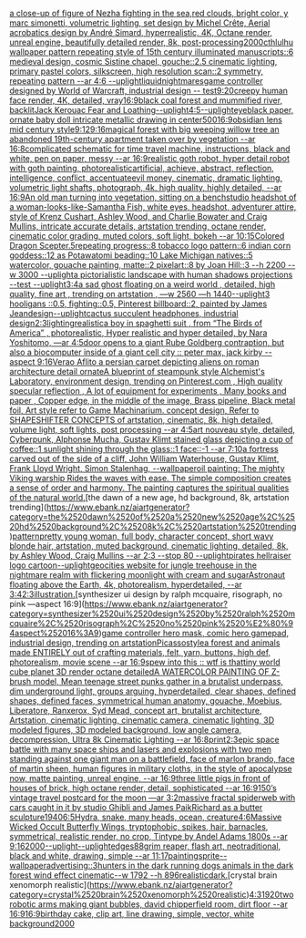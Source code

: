 [a close-up of figure of Nezha fighting in the sea,red clouds, bright color, y marc simonetti, volumetric lighting, set design by Michel Crête, Aerial acrobatics design by André Simard, hyperrealistic, 4K, Octane render, unreal engine, beautifully detailed render, 8k, post-processing](https://www.ebank.nz/aiartgenerator?category=a%2520close-up%2520of%2520figure%2520of%2520Nezha%2520fighting%2520in%2520the%2520sea%2Cred%2520clouds%2C%2520bright%2520color%2C%2520y%2520marc%2520simonetti%2C%2520volumetric%2520lighting%2C%2520set%2520design%2520by%2520Michel%2520Cr%C3%AAte%2C%2520Aerial%2520acrobatics%2520design%2520by%2520Andr%C3%A9%2520Simard%2C%2520hyperrealistic%2C%25204K%2C%2520Octane%2520render%2C%2520unreal%2520engine%2C%2520beautifully%2520detailed%2520render%2C%25208k%2C%2520post-processing)[2000](https://www.ebank.nz/aiartgenerator?category=2000)[cthlulhu wallpaper pattern repeating style of 15th century illuminated manuscripts::6 medieval design, cosmic Sistine chapel, gouche::2.5 cinematic lighting, primary pastel colors, silkscreen, high resolution scan::2 symmetry, repeating pattern --ar 4:6 --uplight](https://www.ebank.nz/aiartgenerator?category=cthlulhu%2520wallpaper%2520pattern%2520repeating%2520style%2520of%252015th%2520century%2520illuminated%2520manuscripts%3A%3A6%2520medieval%2520design%2C%2520cosmic%2520Sistine%2520chapel%2C%2520gouche%3A%3A2.5%2520cinematic%2520lighting%2C%2520primary%2520pastel%2520colors%2C%2520silkscreen%2C%2520high%2520resolution%2520scan%3A%3A2%2520symmetry%2C%2520repeating%2520pattern%2520--ar%25204%3A6%2520--uplight)[liquid](https://www.ebank.nz/aiartgenerator?category=liquid)[nightmares](https://www.ebank.nz/aiartgenerator?category=nightmares)[game controller designed by World of Warcraft, industrial design -- test](https://www.ebank.nz/aiartgenerator?category=game%2520controller%2520designed%2520by%2520World%2520of%2520Warcraft%2C%2520industrial%2520design%2520--%2520test)[9:20](https://www.ebank.nz/aiartgenerator?category=9%3A20)[creepy human face render, 4K, detailed, vray](https://www.ebank.nz/aiartgenerator?category=creepy%2520human%2520face%2520render%2C%25204K%2C%2520detailed%2C%2520vray)[16:9](https://www.ebank.nz/aiartgenerator?category=16%3A9)[black coal forest and mummified river, backlit](https://www.ebank.nz/aiartgenerator?category=black%2520coal%2520forest%2520and%2520mummified%2520river%2C%2520backlit)[Jack Kerouac Fear and Loathing](https://www.ebank.nz/aiartgenerator?category=Jack%2520Kerouac%2520Fear%2520and%2520Loathing)[--uplight](https://www.ebank.nz/aiartgenerator?category=--uplight)[4:5](https://www.ebank.nz/aiartgenerator?category=4%3A5)[--uplight](https://www.ebank.nz/aiartgenerator?category=--uplight)[eye](https://www.ebank.nz/aiartgenerator?category=eye)[black paper, ornate baby doll intricate metallic drawing in center](https://www.ebank.nz/aiartgenerator?category=black%2520paper%2C%2520ornate%2520baby%2520doll%2520intricate%2520metallic%2520drawing%2520in%2520center)[500](https://www.ebank.nz/aiartgenerator?category=500)[16:9](https://www.ebank.nz/aiartgenerator?category=16%3A9)[obsidian lens mid century style](https://www.ebank.nz/aiartgenerator?category=obsidian%2520lens%2520mid%2520century%2520style)[9:12](https://www.ebank.nz/aiartgenerator?category=9%3A12)[9:16](https://www.ebank.nz/aiartgenerator?category=9%3A16)[magical forest with big weeping willow tree an abandoned 19th-century apartment taken over by vegetation --ar 16:8](https://www.ebank.nz/aiartgenerator?category=magical%2520forest%2520with%2520big%2520weeping%2520willow%2520tree%2520an%2520abandoned%252019th-century%2520apartment%2520taken%2520over%2520by%2520vegetation%2520--ar%252016%3A8)[complicated schematic for time travel machine, instructions, black and white, pen on paper, messy --ar 16:9](https://www.ebank.nz/aiartgenerator?category=complicated%2520schematic%2520for%2520time%2520travel%2520machine%2C%2520instructions%2C%2520black%2520and%2520white%2C%2520pen%2520on%2520paper%2C%2520messy%2520--ar%252016%3A9)[realistic goth robot, hyper detail robot with goth painting, photorealistic](https://www.ebank.nz/aiartgenerator?category=realistic%2520goth%2520robot%2C%2520hyper%2520detail%2520robot%2520with%2520goth%2520painting%2C%2520photorealistic)[artificial, achieve, abstract, reflection, intelligence, conflict, accentuate](https://www.ebank.nz/aiartgenerator?category=artificial%2C%2520achieve%2C%2520abstract%2C%2520reflection%2C%2520intelligence%2C%2520conflict%2C%2520accentuate)[evil money, cinematic, dramatic lighting, volumetric light shafts, photograph, 4k, high quality, highly detailed, --ar 16:9](https://www.ebank.nz/aiartgenerator?category=evil%2520money%2C%2520cinematic%2C%2520dramatic%2520lighting%2C%2520volumetric%2520light%2520shafts%2C%2520photograph%2C%25204k%2C%2520high%2520quality%2C%2520highly%2520detailed%2C%2520--ar%252016%3A9)[An old man turning into vegetation, sitting on a bench](https://www.ebank.nz/aiartgenerator?category=An%2520old%2520man%2520turning%2520into%2520vegetation%2C%2520sitting%2520on%2520a%2520bench)[studio headshot of a woman-looks-like-Samantha Fish, white eyes, headshot, adventurer attire, style of Krenz Cushart, Ashley Wood, and Charlie Bowater and Craig Mullins, intricate accurate details, artstation trending, octane render, cinematic color grading, muted colors, soft light, bokeh --ar 10:15](https://www.ebank.nz/aiartgenerator?category=studio%2520headshot%2520of%2520a%2520woman-looks-like-Samantha%2520Fish%2C%2520white%2520eyes%2C%2520headshot%2C%2520adventurer%2520attire%2C%2520style%2520of%2520Krenz%2520Cushart%2C%2520Ashley%2520Wood%2C%2520and%2520Charlie%2520Bowater%2520and%2520Craig%2520Mullins%2C%2520intricate%2520accurate%2520details%2C%2520artstation%2520trending%2C%2520octane%2520render%2C%2520cinematic%2520color%2520grading%2C%2520muted%2520colors%2C%2520soft%2520light%2C%2520bokeh%2520--ar%252010%3A15)[Colored Dragon Scepter](https://www.ebank.nz/aiartgenerator?category=Colored%2520Dragon%2520Scepter)[.5](https://www.ebank.nz/aiartgenerator?category=.5)[repeating progress::8 tobacco logo pattern::6 indian corn goddess::12 as Potawatomi beading::10 Lake Michigan natives::5 watercolor, gouache painting, matte::2 pixelart::8 by Joan Hill::3 --h 2200 --w 3000 --uplight](https://www.ebank.nz/aiartgenerator?category=repeating%2520progress%3A%3A8%2520tobacco%2520logo%2520pattern%3A%3A6%2520indian%2520corn%2520goddess%3A%3A12%2520as%2520Potawatomi%2520beading%3A%3A10%2520Lake%2520Michigan%2520natives%3A%3A5%2520watercolor%2C%2520gouache%2520painting%2C%2520matte%3A%3A2%2520pixelart%3A%3A8%2520by%2520Joan%2520Hill%3A%3A3%2520--h%25202200%2520--w%25203000%2520--uplight)[a pictorialistic landscape with human shadows projections  --test --uplight](https://www.ebank.nz/aiartgenerator?category=a%2520pictorialistic%2520landscape%2520with%2520human%2520shadows%2520projections%2520%2520--test%2520--uplight)[3:4](https://www.ebank.nz/aiartgenerator?category=3%3A4)[a sad ghost floating on a weird world , detailed, high quality, fine art , trending on artstation , —w 2560 —h 1440](https://www.ebank.nz/aiartgenerator?category=a%2520sad%2520ghost%2520floating%2520on%2520a%2520weird%2520world%2520%2C%2520detailed%2C%2520high%2520quality%2C%2520fine%2520art%2520%2C%2520trending%2520on%2520artstation%2520%2C%2520%E2%80%94w%25202560%2520%E2%80%94h%25201440)[--uplight](https://www.ebank.nz/aiartgenerator?category=--uplight)[3 hooligans ::0.5, fighting::0.5, Pinterest billboard::2, painted by James Jean](https://www.ebank.nz/aiartgenerator?category=3%2520hooligans%2520%3A%3A0.5%2C%2520fighting%3A%3A0.5%2C%2520Pinterest%2520billboard%3A%3A2%2C%2520painted%2520by%2520James%2520Jean)[design](https://www.ebank.nz/aiartgenerator?category=design)[--uplight](https://www.ebank.nz/aiartgenerator?category=--uplight)[cactus succulent headphones, industrial design](https://www.ebank.nz/aiartgenerator?category=cactus%2520succulent%2520headphones%2C%2520industrial%2520design)[2:3](https://www.ebank.nz/aiartgenerator?category=2%3A3)[lighting](https://www.ebank.nz/aiartgenerator?category=lighting)[realistic](https://www.ebank.nz/aiartgenerator?category=realistic)[a boy in spaghetti  suit , from “The Birds of America” , photorealistic, Hyper realistic and hyper detailed, by  Nara Yoshitomo, —ar 4:5](https://www.ebank.nz/aiartgenerator?category=a%2520boy%2520in%2520spaghetti%2520%2520suit%2520%2C%2520from%2520%E2%80%9CThe%2520Birds%2520of%2520America%E2%80%9D%2520%2C%2520photorealistic%2C%2520Hyper%2520realistic%2520and%2520hyper%2520detailed%2C%2520by%2520%2520Nara%2520Yoshitomo%2C%2520%E2%80%94ar%25204%3A5)[door opens to a giant Rube Goldberg contraption, but also a biocomputer inside of a giant cell city :: peter max, jack kirby  --aspect 9:16](https://www.ebank.nz/aiartgenerator?category=door%2520opens%2520to%2520a%2520giant%2520Rube%2520Goldberg%2520contraption%2C%2520but%2520also%2520a%2520biocomputer%2520inside%2520of%2520a%2520giant%2520cell%2520city%2520%3A%3A%2520peter%2520max%2C%2520jack%2520kirby%2520%2520--aspect%25209%3A16)[Verao Aflito a persian carpet depicting aliens on roman architecture detail ornate](https://www.ebank.nz/aiartgenerator?category=Verao%2520Aflito%2520a%2520persian%2520carpet%2520depicting%2520aliens%2520on%2520roman%2520architecture%2520detail%2520ornate)[A blueprint of steampunk style Alchemist's Laboratory,  environment  design,  trending on Pinterest.com  , High quality specular reflection , A lot of equipment for experiments , Many books and paper ,  Copper  edge, in the middle of the image, Brass pipeline,  Black metal foil,  Art style refer to Game Machinarium.  concept design, Refer to SHAPESHIFTER CONCEPTS  of artstation, cinematic,  8k, high detailed,  volume light,  soft lights,  post processing    --ar 4:5](https://www.ebank.nz/aiartgenerator?category=A%2520blueprint%2520of%2520steampunk%2520style%2520Alchemist%27s%2520Laboratory%2C%2520%2520environment%2520%2520design%2C%2520%2520trending%2520on%2520Pinterest.com%2520%2520%2C%2520High%2520quality%2520specular%2520reflection%2520%2C%2520A%2520lot%2520of%2520equipment%2520for%2520experiments%2520%2C%2520Many%2520books%2520and%2520paper%2520%2C%2520%2520Copper%2520%2520edge%2C%2520in%2520the%2520middle%2520of%2520the%2520image%2C%2520Brass%2520pipeline%2C%2520%2520Black%2520metal%2520foil%2C%2520%2520Art%2520style%2520refer%2520to%2520Game%2520Machinarium.%2520%2520concept%2520design%2C%2520Refer%2520to%2520SHAPESHIFTER%2520CONCEPTS%2520%2520of%2520artstation%2C%2520cinematic%2C%2520%25208k%2C%2520high%2520detailed%2C%2520%2520volume%2520light%2C%2520%2520soft%2520lights%2C%2520%2520post%2520processing%2520%2520%2520%2520--ar%25204%3A5)[art nouveau style, detailed, Cyberpunk, Alphonse Mucha, Gustav Klimt stained glass depicting a cup of coffee::1 sunlight shining through the glass::1 face::-1 --ar 7:10](https://www.ebank.nz/aiartgenerator?category=art%2520nouveau%2520style%2C%2520detailed%2C%2520Cyberpunk%2C%2520Alphonse%2520Mucha%2C%2520Gustav%2520Klimt%2520stained%2520glass%2520depicting%2520a%2520cup%2520of%2520coffee%3A%3A1%2520sunlight%2520shining%2520through%2520the%2520glass%3A%3A1%2520face%3A%3A-1%2520--ar%25207%3A10)[a fortress carved out of the side of a cliff, John William Waterhouse, Gustav Klimt, Frank Lloyd Wright, Simon Stalenhag, --wallpaper](https://www.ebank.nz/aiartgenerator?category=a%2520fortress%2520carved%2520out%2520of%2520the%2520side%2520of%2520a%2520cliff%2C%2520John%2520William%2520Waterhouse%2C%2520Gustav%2520Klimt%2C%2520Frank%2520Lloyd%2520Wright%2C%2520Simon%2520Stalenhag%2C%2520--wallpaper)[oil painting: The mighty Viking warship Rides the waves with ease.  The simple composition creates a sense of order and harmony. The painting captures the spiritual qualities of the natural world.](https://www.ebank.nz/aiartgenerator?category=oil%2520painting%3A%2520The%2520mighty%2520Viking%2520warship%2520Rides%2520the%2520waves%2520with%2520ease.%2520%2520The%2520simple%2520composition%2520creates%2520a%2520sense%2520of%2520order%2520and%2520harmony.%2520The%2520painting%2520captures%2520the%2520spiritual%2520qualities%2520of%2520the%2520natural%2520world.)[the dawn of a new age, hd background, 8k, artstation trending](https://www.ebank.nz/aiartgenerator?category=the%2520dawn%2520of%2520a%2520new%2520age%2C%2520hd%2520background%2C%25208k%2C%2520artstation%2520trending)[pattern](https://www.ebank.nz/aiartgenerator?category=pattern)[pretty young woman, full body, character concept, short wavy blonde hair, artstation, muted background, cinematic lighting, detailed, 8k, by Ashley Wood, Craig Mullins --ar 2:3 --stop 80 --uplight](https://www.ebank.nz/aiartgenerator?category=pretty%2520young%2520woman%2C%2520full%2520body%2C%2520character%2520concept%2C%2520short%2520wavy%2520blonde%2520hair%2C%2520artstation%2C%2520muted%2520background%2C%2520cinematic%2520lighting%2C%2520detailed%2C%25208k%2C%2520by%2520Ashley%2520Wood%2C%2520Craig%2520Mullins%2520--ar%25202%3A3%2520--stop%252080%2520--uplight)[pirates hellraiser logo cartoon](https://www.ebank.nz/aiartgenerator?category=pirates%2520hellraiser%2520logo%2520cartoon)[--uplight](https://www.ebank.nz/aiartgenerator?category=--uplight)[geocities website for jungle treehouse in the nightmare realm with flickering moonlight with cream and sugar](https://www.ebank.nz/aiartgenerator?category=geocities%2520website%2520for%2520jungle%2520treehouse%2520in%2520the%2520nightmare%2520realm%2520with%2520flickering%2520moonlight%2520with%2520cream%2520and%2520sugar)[Astronaut floating above the Earth, 4k, photorealism, hyperdetailed, --ar 3:4](https://www.ebank.nz/aiartgenerator?category=Astronaut%2520floating%2520above%2520the%2520Earth%2C%25204k%2C%2520photorealism%2C%2520hyperdetailed%2C%2520--ar%25203%3A4)[2:3](https://www.ebank.nz/aiartgenerator?category=2%3A3)[illustration.](https://www.ebank.nz/aiartgenerator?category=illustration.)[synthesizer ui design by ralph mcquaire, risograph, no pink —aspect 16:9](https://www.ebank.nz/aiartgenerator?category=synthesizer%2520ui%2520design%2520by%2520ralph%2520mcquaire%2C%2520risograph%2C%2520no%2520pink%2520%E2%80%94aspect%252016%3A9)[game controller hero mask, comic hero gamepad, industrial design, trending on artstation](https://www.ebank.nz/aiartgenerator?category=game%2520controller%2520hero%2520mask%2C%2520comic%2520hero%2520gamepad%2C%2520industrial%2520design%2C%2520trending%2520on%2520artstation)[Picasso](https://www.ebank.nz/aiartgenerator?category=Picasso)[style](https://www.ebank.nz/aiartgenerator?category=style)[a forest and animals made ENTIRELY out of crafting materials, felt, yarn, buttons, high def, photorealism, movie scene --ar 16:9](https://www.ebank.nz/aiartgenerator?category=a%2520forest%2520and%2520animals%2520made%2520ENTIRELY%2520out%2520of%2520crafting%2520materials%2C%2520felt%2C%2520yarn%2C%2520buttons%2C%2520high%2520def%2C%2520photorealism%2C%2520movie%2520scene%2520--ar%252016%3A9)[spew into this :: wtf is that](https://www.ebank.nz/aiartgenerator?category=spew%2520into%2520this%2520%3A%3A%2520wtf%2520is%2520that)[tiny world cube planet 3D render octane detailed](https://www.ebank.nz/aiartgenerator?category=tiny%2520world%2520cube%2520planet%25203D%2520render%2520octane%2520detailed)[A WATERCOLOR PAINTING OF Z-brush model, Mean teenage street punks gather in a brutalist underpass, dim underground light, groups arguing, hyperdetailed, clear shapes, defined shapes, defined faces, symmetrical human anatomy, gouache, Moebius, Liberatore, Ranxerox, Syd Mead, concept art, brutalist architecture, Artstation, cinematic lighting, cinematic camera, cinematic lighting, 3D modeled figures, 3D modeled background, low angle camera, decompression, Ultra 8k Cinematic Lighting --ar 16:8](https://www.ebank.nz/aiartgenerator?category=A%2520WATERCOLOR%2520PAINTING%2520OF%2520Z-brush%2520model%2C%2520Mean%2520teenage%2520street%2520punks%2520gather%2520in%2520a%2520brutalist%2520underpass%2C%2520dim%2520underground%2520light%2C%2520groups%2520arguing%2C%2520hyperdetailed%2C%2520clear%2520shapes%2C%2520defined%2520shapes%2C%2520defined%2520faces%2C%2520symmetrical%2520human%2520anatomy%2C%2520gouache%2C%2520Moebius%2C%2520Liberatore%2C%2520Ranxerox%2C%2520Syd%2520Mead%2C%2520concept%2520art%2C%2520brutalist%2520architecture%2C%2520Artstation%2C%2520cinematic%2520lighting%2C%2520cinematic%2520camera%2C%2520cinematic%2520lighting%2C%25203D%2520modeled%2520figures%2C%25203D%2520modeled%2520background%2C%2520low%2520angle%2520camera%2C%2520decompression%2C%2520Ultra%25208k%2520Cinematic%2520Lighting%2520--ar%252016%3A8)[print](https://www.ebank.nz/aiartgenerator?category=print)[2:3](https://www.ebank.nz/aiartgenerator?category=2%3A3)[epic space battle with many space ships and lasers and explosions with two men standing against one giant man on a battlefield, face of marlon brando, face of martin sheen, human figures in military cloths, in the style of apocalypse now, matte painting, unreal engine, --ar 16:9](https://www.ebank.nz/aiartgenerator?category=epic%2520space%2520battle%2520with%2520many%2520space%2520ships%2520and%2520lasers%2520and%2520explosions%2520with%2520two%2520men%2520standing%2520against%2520one%2520giant%2520man%2520on%2520a%2520battlefield%2C%2520face%2520of%2520marlon%2520brando%2C%2520face%2520of%2520martin%2520sheen%2C%2520human%2520figures%2520in%2520military%2520cloths%2C%2520in%2520the%2520style%2520of%2520apocalypse%2520now%2C%2520matte%2520painting%2C%2520unreal%2520engine%2C%2520--ar%252016%3A9)[three little pigs in front of houses of brick, high octane render, detail, sophisticated --ar 16:9](https://www.ebank.nz/aiartgenerator?category=three%2520little%2520pigs%2520in%2520front%2520of%2520houses%2520of%2520brick%2C%2520high%2520octane%2520render%2C%2520detail%2C%2520sophisticated%2520--ar%252016%3A9)[1](https://www.ebank.nz/aiartgenerator?category=1)[50’s vintage travel postcard for the moon —ar 3:2](https://www.ebank.nz/aiartgenerator?category=50%E2%80%99s%2520vintage%2520travel%2520postcard%2520for%2520the%2520moon%2520%E2%80%94ar%25203%3A2)[massive fractal spiderweb with cars caught in it by studio Ghibli and James Paik](https://www.ebank.nz/aiartgenerator?category=massive%2520fractal%2520spiderweb%2520with%2520cars%2520caught%2520in%2520it%2520by%2520studio%2520Ghibli%2520and%2520James%2520Paik)[Richard as a butter sculpture](https://www.ebank.nz/aiartgenerator?category=Richard%2520as%2520a%2520butter%2520sculpture)[1940](https://www.ebank.nz/aiartgenerator?category=1940)[6:5](https://www.ebank.nz/aiartgenerator?category=6%3A5)[Hydra, snake, many heads, ocean, creature](https://www.ebank.nz/aiartgenerator?category=Hydra%2C%2520snake%2C%2520many%2520heads%2C%2520ocean%2C%2520creature)[4:6](https://www.ebank.nz/aiartgenerator?category=4%3A6)[](https://www.ebank.nz/aiartgenerator?category=)[Massive Wicked Occult Butterfly Wings, tryptophobic, spikes, hair, barnacles, symmetrical, realistic render, no crop, Tintype by Andel Adams 1800s --ar 9:16](https://www.ebank.nz/aiartgenerator?category=Massive%2520Wicked%2520Occult%2520Butterfly%2520Wings%2C%2520tryptophobic%2C%2520spikes%2C%2520hair%2C%2520barnacles%2C%2520symmetrical%2C%2520realistic%2520render%2C%2520no%2520crop%2C%2520Tintype%2520by%2520Andel%2520Adams%25201800s%2520--ar%25209%3A16)[2000](https://www.ebank.nz/aiartgenerator?category=2000)[--uplight](https://www.ebank.nz/aiartgenerator?category=--uplight)[--uplight](https://www.ebank.nz/aiartgenerator?category=--uplight)[edges](https://www.ebank.nz/aiartgenerator?category=edges)[88](https://www.ebank.nz/aiartgenerator?category=88)[grim reaper, flash art, neotraditional, black and white, drawing, simple --ar 11:17](https://www.ebank.nz/aiartgenerator?category=grim%2520reaper%2C%2520flash%2520art%2C%2520neotraditional%2C%2520black%2520and%2520white%2C%2520drawing%2C%2520simple%2520--ar%252011%3A17)[painting](https://www.ebank.nz/aiartgenerator?category=painting)[sprite](https://www.ebank.nz/aiartgenerator?category=sprite)[--wallpaper](https://www.ebank.nz/aiartgenerator?category=--wallpaper)[advertising::3](https://www.ebank.nz/aiartgenerator?category=advertising%3A%3A3)[hunters in the dark running dogs animals in the dark forest wind effect cinematic--w 1792 --h 896](https://www.ebank.nz/aiartgenerator?category=hunters%2520in%2520the%2520dark%2520running%2520dogs%2520animals%2520in%2520the%2520dark%2520forest%2520wind%2520effect%2520cinematic--w%25201792%2520--h%2520896)[realistic](https://www.ebank.nz/aiartgenerator?category=realistic)[dark.](https://www.ebank.nz/aiartgenerator?category=dark.)[crystal brain xenomorph realistic](https://www.ebank.nz/aiartgenerator?category=crystal%2520brain%2520xenomorph%2520realistic)[4:3](https://www.ebank.nz/aiartgenerator?category=4%3A3)[1920](https://www.ebank.nz/aiartgenerator?category=1920)[two robotic arms making giant bubbles, david chipperfield room, dirt floor --ar 16:9](https://www.ebank.nz/aiartgenerator?category=two%2520robotic%2520arms%2520making%2520giant%2520bubbles%2C%2520david%2520chipperfield%2520room%2C%2520dirt%2520floor%2520--ar%252016%3A9)[16:9](https://www.ebank.nz/aiartgenerator?category=16%3A9)[birthday cake, clip art, line drawing, simple, vector, white background](https://www.ebank.nz/aiartgenerator?category=birthday%2520cake%2C%2520clip%2520art%2C%2520line%2520drawing%2C%2520simple%2C%2520vector%2C%2520white%2520background)[2000](https://www.ebank.nz/aiartgenerator?category=2000)